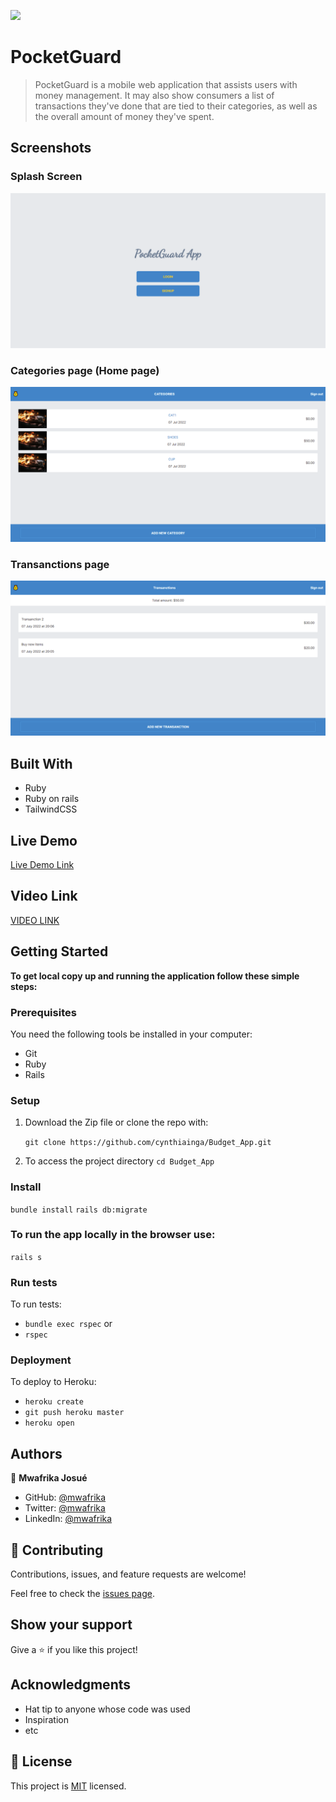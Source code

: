 ![](https://img.shields.io/badge/Microverse-blueviolet)

# PocketGuard

> PocketGuard is a mobile web application that assists users with money management. It may also show consumers a list of transactions they've done that are tied to their categories, as well as the overall amount of money they've spent.

## Screenshots

### Splash Screen

![](./budgetApp.png)

### Categories page (Home page)

![](./categories.png)

### Transanctions page

![](./Transanctions.png)

## Built With

- Ruby
- Ruby on rails
- TailwindCSS

## Live Demo

[Live Demo Link](https://budget-app-shop.herokuapp.com)

## Video Link

[VIDEO LINK](https://www.youtube.com/watch?v=dQw4w9WgXcQ)

## Getting Started

**To get local copy up and running the application follow these simple steps:**

### Prerequisites

You need the following tools be installed in your computer:

- Git
- Ruby
- Rails

### Setup

1. Download the Zip file or clone the repo with:

   `git clone https://github.com/cynthiainga/Budget_App.git`

2. To access the project directory
   `cd Budget_App`

### Install

`bundle install`
`rails db:migrate`

### To run the app locally in the browser use:

`rails s`

### Run tests

To run tests:

- `bundle exec rspec` or
- `rspec`

### Deployment

To deploy to Heroku:

- `heroku create`
- `git push heroku master`
- `heroku open`

## Authors

👤 **Mwafrika Josué**

- GitHub: [@mwafrika](https://github.com/mwafrika)
- Twitter: [@mwafrika](https://twitter.com/mwafrikamufung1)
- LinkedIn: [@mwafrika](https://linkedin.com/in/mwafrika-mufungizi)

## 🤝 Contributing

Contributions, issues, and feature requests are welcome!

Feel free to check the [issues page](https://github.com/mwafrika/budget-app/issues).

## Show your support

Give a ⭐️ if you like this project!

## Acknowledgments

- Hat tip to anyone whose code was used
- Inspiration
- etc

## 📝 License

This project is [MIT](./MIT.md) licensed.
